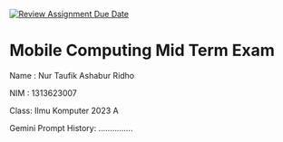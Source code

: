 [![Review Assignment Due Date](https://classroom.github.com/assets/deadline-readme-button-22041afd0340ce965d47ae6ef1cefeee28c7c493a6346c4f15d667ab976d596c.svg)](https://classroom.github.com/a/T0qt99Uw)
# Mobile Computing Mid Term Exam
Name : Nur Taufik Ashabur Ridho

NIM  : 1313623007

Class: Ilmu Komputer 2023 A

Gemini Prompt History: ...............

